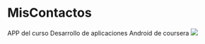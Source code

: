 # MisContactos
APP del curso Desarrollo de aplicaciones Android de coursera
![](https://pandao.github.io/editor.md/examples/images/8.jpg)
